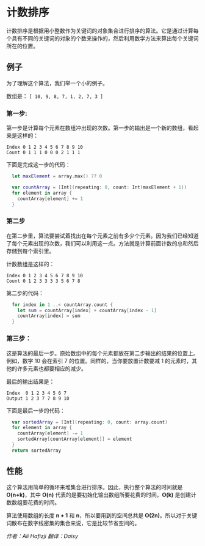 # 计数排序

计数排序是根据用小整数作为关键词的对象集合进行排序的算法。它是通过计算每个具有不同的关键词的对象的个数来操作的，然后利用数学方法来算出每个关键词所在的位置。


## 例子

为了理解这个算法，我们举一个小的例子。

数组是： `[ 10, 9, 8, 7, 1, 2, 7, 3 ]`

### 第一步:

第一步是计算每个元素在数组冲出现的次数。第一步的输出是一个新的数组，看起来是这样的：

```
Index 0 1 2 3 4 5 6 7 8 9 10
Count 0 1 1 1 0 0 0 2 1 1 1
```

下面是完成这一步的代码：

```swift
  let maxElement = array.max() ?? 0

  var countArray = [Int](repeating: 0, count: Int(maxElement + 1))
  for element in array {
    countArray[element] += 1
  }
```

### 第二步

在第二步里，算法要尝试着找出在每个元素之前有多少个元素。因为我们已经知道了每个元素出现的次数，我们可以利用这一点。方法就是计算前面计数的总和然后存储到每个索引里。

计数数组是这样的：

```
Index 0 1 2 3 4 5 6 7 8 9 10
Count 0 1 2 3 3 3 3 5 6 7 8
```

第二步的代码：

```swift
  for index in 1 ..< countArray.count {
    let sum = countArray[index] + countArray[index - 1]
    countArray[index] = sum
  }
```

### 第三步：

这是算法的最后一步。原始数组中的每个元素都放在第二步输出的结果的位置上。例如，数字 10 会在索引 7 的位置。同样的，当你要放置计数要减 1 的元素时，其他的许多元素也都要相应的减少。

最后的输出结果是：

```
Index  0 1 2 3 4 5 6 7
Output 1 2 3 7 7 8 9 10
```

下面是最后一步的代码：

```swift
  var sortedArray = [Int](repeating: 0, count: array.count)
  for element in array {
    countArray[element] -= 1
    sortedArray[countArray[element]] = element
  }
  return sortedArray
```

## 性能

这个算法用简单的循环来堆集合进行排序。因此，执行整个算法的时间就是 **O(n+k)**，其中 **O(n)** 代表的是要初始化输出数组所要花费的时间，**O(k)** 是创建计数数组要花费的时间。

算法使用数组的长度 **n + 1** 和 **n**，所以要用到的空间总共是 **O(2n)**。所以对于关键词散布在数字线密集的集合来说，它是比较节省空间的。

*作者：Ali Hafizji 翻译：Daisy*


